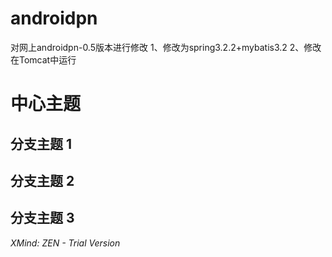 androidpn
=========

对网上androidpn-0.5版本进行修改
1、修改为spring3.2.2+mybatis3.2
2、修改在Tomcat中运行


# 中心主题
## 分支主题 1
## 分支主题 2
## 分支主题 3

*XMind: ZEN - Trial Version*
